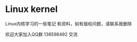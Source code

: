 Linux kernel
=======================================================
Linux内核学习的一些笔记 和资料，如有版权问题，请联系我删除

欢迎大家加入QQ群 138598492 交流

